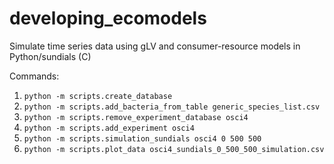 # developing_ecomodels
Simulate time series data using gLV and consumer-resource models in Python/sundials (C)

Commands:

1. `python -m scripts.create_database`
2. `python -m scripts.add_bacteria_from_table generic_species_list.csv`
3. `python -m scripts.remove_experiment_database osci4`
4. `python -m scripts.add_experiment osci4`
5. `python -m scripts.simulation_sundials osci4 0 500 500`
6. `python -m scripts.plot_data osci4_sundials_0_500_500_simulation.csv`
